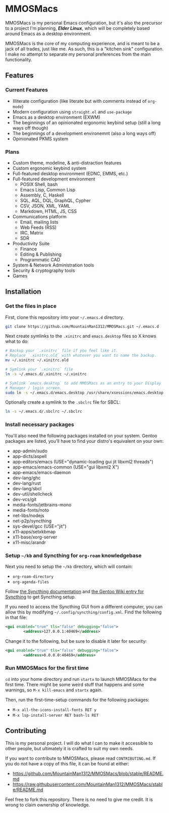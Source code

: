 # MMOSMacs

MMOSMacs is my personal Emacs configuration, but it's also the precursor to a project I'm planning, ***Elder Linux***, which will be completely based around Emacs as a desktop environment.

MMOSMacs is the core of my computing experience, and is meant to be a jack of all trades, just like me. As such, this is a "kitchen sink" configuration. I make no attempt to separate my personal preferences from the main functionality.

## Features

### Current Features

- Illiterate configuration (like literate but with comments instead of `org-mode`)
- Modern configuration using `straight.el` and `use-package`
- Emacs as a desktop environment (EXWM)
- The beginnings of an opinionated ergonomic keybind setup (still a long ways off though)
- The beginnings of a development environemnt (also a long ways off)
- Opinionated PKMS system

### Plans

- Custom theme, modeline, & anti-distraction features
- Custom ergonomic keybind system
- Full-featured desktop environment (EDNC, EMMS, etc.)
- Full-featured development environment
  - POSIX Shell, bash
  - Emacs Lisp, Common Lisp
  - Assembly, C, Haskell
  - SQL, AQL, DQL, GraphQL, Cypher
  - CSV, JSON, XML, YAML
  - Markdown, HTML, JS, CSS
- Communications platform
  - Email, mailing lists
  - Web Feeds (RSS)
  - IRC, Matrix
  - SDR
- Productivity Suite
  - Finance
  - Editing & Publishing
  - Programmatic CAD
- System & Network Administration tools
- Security & cryptography tools
- Games

## Installation

### Get the files in place

First, clone this repository into your `~/.emacs.d` directory.

```bash
git clone https://github.com/MountainMan1312/MMOSMacs.git ~/.emacs.d
```

Next create symlinks to the `.xinitrc` and `emacs.desktop` files so X
knows what to do:

```bash
# Backup your `.xinitrc` file if you feel like it.
# Replace `.xinitrc.old` with whatever you want to name the backup.
mv ~/.xinitrc ~/.xinitrc.old

# Symlink your `.xinitrc` file
ln -s ~/.emacs.d/.xinitrc ~/.xinitrc

# Symlink `emacs.desktop` to add MMOSMacs as an entry to your Display
# Manager / login screen.
sudo ln -s ~/.emacs.d/emacs.desktop /usr/share/xsessions/emacs.desktop
```

Optionally create a symlink to the `.sbclrc` file for SBCL:

```bash
ln -s ~/.emacs.d/.sbclrc ~/.sbclrc
```

### Install necessary packages

You'll also need the following packages installed on your system. Gentoo packages are listed, you'll have to find your distro's equivalent on your own:

- app-admin/sudo
- app-dicts/aspell
- app-editors/emacs (USE="dynamic-loading gui jit libxml2 threads")
- app-emacs/emacs-common (USE="gui libxml2 X")
- app-emacs/emacs-daemon
- dev-lang/ghc
- dev-lang/rust
- dev-lang/sbcl
- dev-util/shellcheck
- dev-vcs/git
- media-fonts/jetbrains-mono
- media-fonts/noto
- net-libs/nodejs
- net-p2p/syncthing
- sys-devel/gcc (USE="jit")
- x11-apps/setxkbmap
- x11-base/xorg-server
- x11-misc/arandr


### Setup `~/kb` and Syncthing for `org-roam` knowledgebase

Next you need to setup the `~/kb` directory, which will contain:

- `org-roam-directory`
- `org-agenda-files`

Follow [the Syncthing documentation](https://docs.syncthing.net/) and [the Gentoo Wiki entry for Syncthing](https://wiki.gentoo.org/wiki/Syncthing) to get Syncthing setup.

If you need to access the Syncthing GUI from a different computer, you can allow this by modifying `~/.config/syncthing/config.xml`. Find the following in that file:

```xml
<gui enabled="true" tls="false" debugging="false">
        <address>127.0.0.1:40469</address>
```

Change it to the following, but be sure to disable it later for security:

```xml
<gui enabled="true" tls="false" debugging="false">
        <address>0.0.0.0:40469</address>
```

### Run MMOSMacs for the first time

`cd` into your home directory and run `startx` to launch MMOSMacs for the first time. There might be some weird stuff that happens and some warnings, so `M-x kill-emacs` and `startx` again.

Then, run the first-time-setup commands for the following packages:

- `M-x all-the-icons-install-fonts RET y`
- `M-x lsp-install-server RET bash-ls RET`

## Contributing

This is my personal project. I will do what I can to make it accessible
to other people, but ultimately it is crafted to suit my own needs.

If you want to contribute to MMOSMacs, please read `CONTRIBUTING.md`. If
you do not have a copy of this file, it can be found at either:
- https://github.com/MountainMan1312/MMOSMacs/blob/stable/README.md
- https://raw.githubusercontent.com/MountainMan1312/MMOSMacs/stable/README.md

Feel free to fork this repository. There is no need to give me credit.
It is wrong to claim ownership of knowledge.
